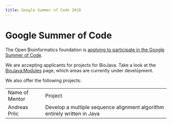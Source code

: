 ```yaml
---
title: Google Summer of Code 2010
---
```


Google Summer of Code
=====================

The Open Bioinformatics foundation is [applying to participate in the
Google Summer of
Code](http://www.open-bio.org/wiki/Google_Summer_of_Code).

We are accepting applicants for projects for BioJava. Take a look at the
<BioJava:Modules> page, which areas are currently under development.

We also offer the following projects:

<table >
<tr>
<td>
Name of Mentor

</td>
<td>
Project

</td>
</tr>
<tr>
<td>
Andreas Prlic

</td>
<td>
Develop a multiple sequence alignment algorithm entirely written in Java

</td>
</tr>
</table>

